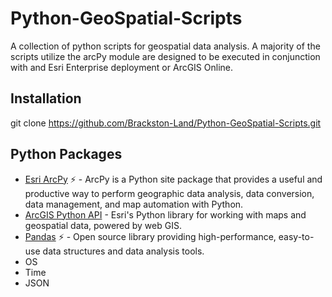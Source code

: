# Python-GeoSpatial-Scripts


A collection of python scripts for geospatial data analysis. A majority of the scripts utilize the arcPy module are designed to be executed in conjunction with and Esri Enterprise deployment or ArcGIS Online.

## Installation
git clone https://github.com/Brackston-Land/Python-GeoSpatial-Scripts.git

## Python Packages
* [Esri ArcPy](https://pro.arcgis.com/en/pro-app/latest/arcpy/get-started/what-is-arcpy-.htm) :zap: - ArcPy is a Python site package that provides a useful and productive way to perform geographic data analysis, data conversion, data management, and map automation with Python.
* [ArcGIS Python API](https://developers.arcgis.com/python/) - Esri's Python library for working with maps and geospatial data, powered by web GIS.
* [Pandas](http://pandas.pydata.org/) :zap: - Open source library providing high-performance, easy-to-use data structures and data analysis tools.
* OS
* Time
* JSON

